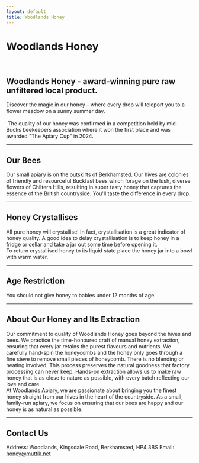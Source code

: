 ```yaml
---
layout: default
title: Woodlands Honey
---
```


# Woodlands Honey
<br>

## Woodlands Honey - award-winning pure raw unfiltered local product.<br>
Discover the magic in our honey – where every drop will teleport you to a flower meadow on a sunny summer day.<br>
<br>​
The quality of our honey was confirmed in a competition held by mid-Bucks beekeepers association where it won the first place and was awarded "The Apiary Cup" in 2024.<br>

---

## Our Bees
Our small apiary is on the outskirts of Berkhamsted. Our hives are colonies of friendly and resourceful Buckfast bees which forage on the lush, 
diverse flowers of Chiltern Hills, resulting in super tasty honey that captures the essence of the British countryside. You'll taste the difference in every drop.

---

## Honey Crystallises
All pure honey will crystallise! In fact, crystallisation is a great indicator of honey quality.  A good idea to delay crystallisation is to keep honey in a fridge or cellar and take a jar out some time before opening it.<br>
To return crystallised honey to its liquid state place the honey jar into a bowl with warm water.

---

## Age Restriction
You should not give honey to babies under 12 months of age.​​

---
  
## About Our Honey and Its Extraction
Our commitment to quality of Woodlands Honey goes beyond the hives and bees. We practice the time-honoured craft of manual honey extraction, ensuring that every
jar retains the purest flavours and nutrients. We carefully hand-spin the honeycombs and the honey only goes through a fine sieve to remove small pieces of honeycomb.
There is no blending or heating involved. This process preserves the natural goodness that factory processing can never keep. Hands-on extraction allows us to make
raw honey that is as close to nature as possible, with every batch reflecting our love and care.<br>
​At Woodlands Apiary, we are passionate about bringing you the finest honey straight from our hives in the heart of the countryside. As a small, family-run apiary,
we focus on ensuring that our bees are happy and our honey is as natural as possible.<br>

---

## Contact Us</h2>
Address: Woodlands, Kingsdale Road, Berkhamsted, HP4 3BS
Email: honey@muttik.net
